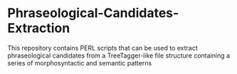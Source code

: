 # Phraseological-Candidates-Extraction
This repository contains PERL scripts that can be used to extract phraseological candidates from a TreeTagger-like file structure containing a series of morphosyntactic and semantic patterns
